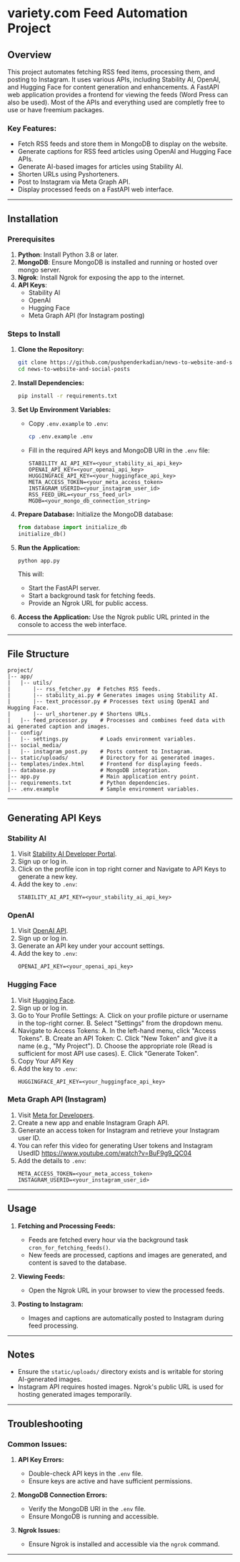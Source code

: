 # variety.com Feed Automation Project

## Overview
This project automates fetching RSS feed items, processing them, and posting to Instagram. It uses various APIs, including Stability AI, OpenAI, and Hugging Face for content generation and enhancements. A FastAPI web application provides a frontend for viewing the feeds (Word Press can also be used). Most of the APIs and everything used are completly free to use or have freemium packages.

### Key Features:
- Fetch RSS feeds and store them in MongoDB to display on the website.
- Generate captions for RSS feed articles using OpenAI and Hugging Face APIs.
- Generate AI-based images for articles using Stability AI.
- Shorten URLs using Pyshorteners.
- Post to Instagram via Meta Graph API.
- Display processed feeds on a FastAPI web interface.

---

## Installation

### Prerequisites
1. **Python**: Install Python 3.8 or later.
2. **MongoDB**: Ensure MongoDB is installed and running or hosted over mongo server.
3. **Ngrok**: Install Ngrok for exposing the app to the internet.
4. **API Keys**:
   - Stability AI
   - OpenAI
   - Hugging Face
   - Meta Graph API (for Instagram posting)

### Steps to Install

1. **Clone the Repository:**
   ```bash
   git clone https://github.com/pushpenderkadian/news-to-website-and-social-posts
   cd news-to-website-and-social-posts
   ```

2. **Install Dependencies:**
   ```bash
   pip install -r requirements.txt
   ```

3. **Set Up Environment Variables:**
   - Copy `.env.example` to `.env`:
     ```bash
     cp .env.example .env
     ```
   - Fill in the required API keys and MongoDB URI in the `.env` file:
     ```env
     STABILITY_AI_API_KEY=<your_stability_ai_api_key>
     OPENAI_API_KEY=<your_openai_api_key>
     HUGGINGFACE_API_KEY=<your_huggingface_api_key>
     META_ACCESS_TOKEN=<your_meta_access_token>
     INSTAGRAM_USERID=<your_instagram_user_id>
     RSS_FEED_URL=<your_rss_feed_url>
     MGDB=<your_mongo_db_connection_string>
     ```

4. **Prepare Database:**
   Initialize the MongoDB database:
   ```python
   from database import initialize_db
   initialize_db()
   ```

5. **Run the Application:**
   ```bash
   python app.py
   ```
   This will:
   - Start the FastAPI server.
   - Start a background task for fetching feeds.
   - Provide an Ngrok URL for public access.

6. **Access the Application:**
   Use the Ngrok public URL printed in the console to access the web interface.

---

## File Structure

```
project/
|-- app/
|   |-- utils/
|       |-- rss_fetcher.py  # Fetches RSS feeds.
|       |-- stability_ai.py # Generates images using Stability AI.
|       |-- text_processor.py # Processes text using OpenAI and Hugging Face.
|       |-- url_shortener.py # Shortens URLs.
|   |-- feed_processor.py    # Processes and combines feed data with ai generated caption and images.
|-- config/
|   |-- settings.py          # Loads environment variables.
|-- social_media/
|   |-- instagram_post.py    # Posts content to Instagram.
|-- static/uploads/          # Directory for ai generated images.
|-- templates/index.html     # Frontend for displaying feeds.
|-- database.py              # MongoDB integration.
|-- app.py                   # Main application entry point.
|-- requirements.txt         # Python dependencies.
|-- .env.example             # Sample environment variables.
```

---

## Generating API Keys

### Stability AI
1. Visit [Stability AI Developer Portal](https://platform.stability.ai/).
2. Sign up or log in.
3. Click on the profile icon in top right corner and Navigate to API Keys to generate a new key.
4. Add the key to `.env`:
   ```env
   STABILITY_AI_API_KEY=<your_stability_ai_api_key>
   ```

### OpenAI
1. Visit [OpenAI API](https://platform.openai.com/).
2. Sign up or log in.
3. Generate an API key under your account settings.
4. Add the key to `.env`:
   ```env
   OPENAI_API_KEY=<your_openai_api_key>
   ```

### Hugging Face
1. Visit [Hugging Face](https://huggingface.co/).
2. Sign up or log in.
3. Go to Your Profile Settings:
    A. Click on your profile picture or username in the top-right corner.
    B. Select "Settings" from the dropdown menu.
4. Navigate to Access Tokens:
    A. In the left-hand menu, click "Access Tokens".
    B. Create an API Token:
    C. Click "New Token" and give it a name (e.g., "My Project").
    D. Choose the appropriate role (Read is sufficient for most API use cases).
    E. Click "Generate Token".
5. Copy Your API Key
6. Add the key to `.env`:
   ```env
   HUGGINGFACE_API_KEY=<your_huggingface_api_key>
   ```

### Meta Graph API (Instagram)
1. Visit [Meta for Developers](https://developers.facebook.com/).
2. Create a new app and enable Instagram Graph API.
3. Generate an access token for Instagram and retrieve your Instagram user ID.
4. You can refer this video for generating User tokens and Instagram UsedID https://www.youtube.com/watch?v=BuF9g9_QC04
4. Add the details to `.env`:
   ```env
   META_ACCESS_TOKEN=<your_meta_access_token>
   INSTAGRAM_USERID=<your_instagram_user_id>
   ```

---

## Usage

1. **Fetching and Processing Feeds:**
   - Feeds are fetched every hour via the background task `cron_for_fetching_feeds()`.
   - New feeds are processed, captions and images are generated, and content is saved to the database.

2. **Viewing Feeds:**
   - Open the Ngrok URL in your browser to view the processed feeds.

3. **Posting to Instagram:**
   - Images and captions are automatically posted to Instagram during feed processing.

---

## Notes

- Ensure the `static/uploads/` directory exists and is writable for storing AI-generated images.
- Instagram API requires hosted images. Ngrok's public URL is used for hosting generated images temporarily.

---

## Troubleshooting

### Common Issues:

1. **API Key Errors:**
   - Double-check API keys in the `.env` file.
   - Ensure keys are active and have sufficient permissions.

2. **MongoDB Connection Errors:**
   - Verify the MongoDB URI in the `.env` file.
   - Ensure MongoDB is running and accessible.

3. **Ngrok Issues:**
   - Ensure Ngrok is installed and accessible via the `ngrok` command.


---
